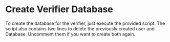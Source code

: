 # Create Verifier Database
To create the database for the verifier, just execute the provided script. 
The script also contains two lines to delete the previously created user and Database. Uncomment them if you want to create both again.

